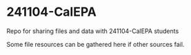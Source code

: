 # 241104-CalEPA
Repo for sharing files and data with 241104-CalEPA students

Some file resources can be gathered here if other sources fail.
